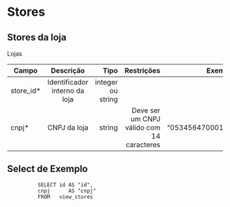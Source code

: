 # Stores
## Stores da loja

Lojas	 	

| Campo   |      Descrição      |  Tipo | Restrições   | Exemplo   |
|----------|:-------------:|------:|------:|------:|
|store_id* |Identificador interno da loja | integer ou string||1|
| cnpj* |CNPJ da loja|string|Deve ser um CNPJ válido com 14 caracteres|	“05345647000122”|

## Select de Exemplo  
        
              SELECT id AS "id", 
              cnpj      AS "cnpj" 
              FROM   view_stores 
         
